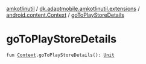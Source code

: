 [amkotlinutil](../../index.md) / [dk.adaptmobile.amkotlinutil.extensions](../index.md) / [android.content.Context](index.md) / [goToPlayStoreDetails](go-to-play-store-details.md)

# goToPlayStoreDetails

`fun `[`Context`](https://developer.android.com/reference/android/content/Context.html)`.goToPlayStoreDetails(): `[`Unit`](https://kotlinlang.org/api/latest/jvm/stdlib/kotlin/-unit/index.html)